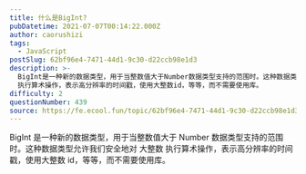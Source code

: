 ```yaml
---
title: 什么是BigInt?
pubDatetime: 2021-07-07T00:14:22.000Z
author: caorushizi
tags:
  - JavaScript
postSlug: 62bf96e4-7471-44d1-9c30-d22ccb98e1d3
description: >-
  BigInt是一种新的数据类型，用于当整数值大于Number数据类型支持的范围时。这种数据类型允许我们安全地对 大整数
  执行算术操作，表示高分辨率的时间戳，使用大整数id，等等，而不需要使用库。
difficulty: 2
questionNumber: 439
source: https://fe.ecool.fun/topic/62bf96e4-7471-44d1-9c30-d22ccb98e1d3
---
```


BigInt 是一种新的数据类型，用于当整数值大于 Number 数据类型支持的范围时。这种数据类型允许我们安全地对 大整数 执行算术操作，表示高分辨率的时间戳，使用大整数 id，等等，而不需要使用库。
